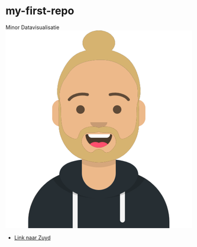 # my-first-repo
Minor Datavisualisatie
![my github profile picture](img/avataaars.png)
* [Link naar Zuyd](https://www.zuyd.nl)
